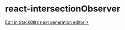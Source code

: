 # react-intersectionObserver

[Edit in StackBlitz next generation editor ⚡️](https://stackblitz.com/~/github.com/NikhilAndola/react-intersectionObserver)